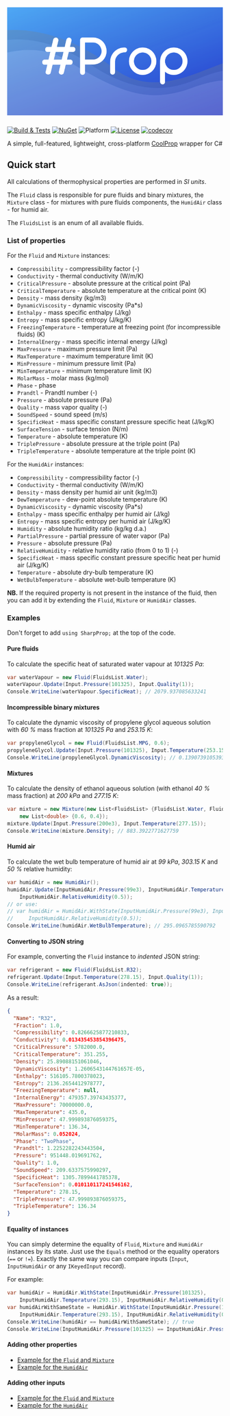 # ![SharpProp](https://raw.githubusercontent.com/portyanikhin/SharpProp/f7f79cdc0fedbca3e4c816ef2205cfb8300e193f/SharpProp/pictures/header.svg)

[![Build & Tests](https://github.com/portyanikhin/SharpProp/actions/workflows/build-tests.yml/badge.svg)](https://github.com/portyanikhin/SharpProp/actions/workflows/build-tests.yml)
[![NuGet](https://img.shields.io/nuget/v/SharpProp)](https://www.nuget.org/packages/SharpProp/)
![Platform](https://img.shields.io/badge/platform-win--64%20%7C%20linux--64-lightgrey)
[![License](https://img.shields.io/github/license/portyanikhin/SharpProp)](https://github.com/portyanikhin/SharpProp/blob/master/LICENSE)
[![codecov](https://codecov.io/gh/portyanikhin/SharpProp/branch/master/graph/badge.svg?token=P3JH3D1L0Q)](https://codecov.io/gh/portyanikhin/SharpProp)

A simple, full-featured, lightweight, cross-platform [CoolProp](http://www.coolprop.org/) wrapper for C#

## Quick start

All calculations of thermophysical properties are performed in _SI units_.

The `Fluid` class is responsible for pure fluids and binary mixtures, the `Mixture` class - for mixtures with pure
fluids components, the `HumidAir` class - for humid air.

The `FluidsList` is an enum of all available fluids.

### List of properties

For the `Fluid` and `Mixture` instances:

* `Compressibility` - compressibility factor (-)
* `Conductivity` - thermal conductivity (W/m/K)
* `CriticalPressure` - absolute pressure at the critical point (Pa)
* `CriticalTemperature` - absolute temperature at the critical point (K)
* `Density` - mass density (kg/m3)
* `DynamicViscosity` - dynamic viscosity (Pa*s)
* `Enthalpy` - mass specific enthalpy (J/kg)
* `Entropy` - mass specific entropy (J/kg/K)
* `FreezingTemperature` - temperature at freezing point (for incompressible fluids) (K)
* `InternalEnergy` - mass specific internal energy (J/kg)
* `MaxPressure` - maximum pressure limit (Pa)
* `MaxTemperature` - maximum temperature limit (K)
* `MinPressure` - minimum pressure limit (Pa)
* `MinTemperature` - minimum temperature limit (K)
* `MolarMass` - molar mass (kg/mol)
* `Phase` - phase
* `Prandtl` - Prandtl number (-)
* `Pressure` - absolute pressure (Pa)
* `Quality` - mass vapor quality (-)
* `SoundSpeed` - sound speed (m/s)
* `SpecificHeat` - mass specific constant pressure specific heat (J/kg/K)
* `SurfaceTension` - surface tension (N/m)
* `Temperature` - absolute temperature (K)
* `TriplePressure` - absolute pressure at the triple point (Pa)
* `TripleTemperature` - absolute temperature at the triple point (K)

For the `HumidAir` instances:

* `Compressibility` - compressibility factor (-)
* `Conductivity` - thermal conductivity (W/m/K)
* `Density` - mass density per humid air unit (kg/m3)
* `DewTemperature` - dew-point absolute temperature (K)
* `DynamicViscosity` - dynamic viscosity (Pa*s)
* `Enthalpy` - mass specific enthalpy per humid air (J/kg)
* `Entropy` - mass specific entropy per humid air (J/kg/K)
* `Humidity` - absolute humidity ratio (kg/kg d.a.)
* `PartialPressure` - partial pressure of water vapor (Pa)
* `Pressure` - absolute pressure (Pa)
* `RelativeHumidity` - relative humidity ratio (from 0 to 1) (-)
* `SpecificHeat` - mass specific constant pressure specific heat per humid air (J/kg/K)
* `Temperature` - absolute dry-bulb temperature (K)
* `WetBulbTemperature` - absolute wet-bulb temperature (K)

**NB.** If the required property is not present in the instance of the fluid, then you can add it by extending
the `Fluid`, `Mixture` or `HumidAir` classes.

### Examples

Don't forget to add `using SharpProp;` at the top of the code.

#### Pure fluids

To calculate the specific heat of saturated water vapour at _101325 Pa_:

```c#
var waterVapour = new Fluid(FluidsList.Water);
waterVapour.Update(Input.Pressure(101325), Input.Quality(1));
Console.WriteLine(waterVapour.SpecificHeat); // 2079.937085633241
```

#### Incompressible binary mixtures

To calculate the dynamic viscosity of propylene glycol aqueous solution with _60 %_ mass fraction at _101325 Pa_ and _253.15 K_:

```c#
var propyleneGlycol = new Fluid(FluidsList.MPG, 0.6);
propyleneGlycol.Update(Input.Pressure(101325), Input.Temperature(253.15));
Console.WriteLine(propyleneGlycol.DynamicViscosity); // 0.13907391053938847
```

#### Mixtures

To calculate the density of ethanol aqueous solution (with ethanol _40 %_ mass fraction) at _200 kPa_ and _277.15 K_:

```c#
var mixture = new Mixture(new List<FluidsList> {FluidsList.Water, FluidsList.Ethanol}, 
    new List<double> {0.6, 0.4});
mixture.Update(Input.Pressure(200e3), Input.Temperature(277.15));
Console.WriteLine(mixture.Density); // 883.3922771627759
```

#### Humid air

To calculate the wet bulb temperature of humid air at _99 kPa_, _303.15 K_ and _50 %_ relative humidity:

```c#
var humidAir = new HumidAir();
humidAir.Update(InputHumidAir.Pressure(99e3), InputHumidAir.Temperature(303.15),
    InputHumidAir.RelativeHumidity(0.5));
// or use:
// var humidAir = HumidAir.WithState(InputHumidAir.Pressure(99e3), InputHumidAir.Temperature(303.15),
//     InputHumidAir.RelativeHumidity(0.5));
Console.WriteLine(humidAir.WetBulbTemperature); // 295.0965785590792
```

#### Converting to JSON string

For example, converting the `Fluid` instance to _indented_ JSON string:

```c#
var refrigerant = new Fluid(FluidsList.R32);
refrigerant.Update(Input.Temperature(278.15), Input.Quality(1));
Console.WriteLine(refrigerant.AsJson(indented: true));
```

As a result:

```json
{
  "Name": "R32",
  "Fraction": 1.0,
  "Compressibility": 0.8266625877210833,
  "Conductivity": 0.013435453854396475,
  "CriticalPressure": 5782000.0,
  "CriticalTemperature": 351.255,
  "Density": 25.89088151061046,
  "DynamicViscosity": 1.2606543144761657E-05,
  "Enthalpy": 516105.7800378023,
  "Entropy": 2136.2654412978777,
  "FreezingTemperature": null,
  "InternalEnergy": 479357.39743435377,
  "MaxPressure": 70000000.0,
  "MaxTemperature": 435.0,
  "MinPressure": 47.999893876059375,
  "MinTemperature": 136.34,
  "MolarMass": 0.052024,
  "Phase": "TwoPhase",
  "Prandtl": 1.2252282243443504,
  "Pressure": 951448.019691762,
  "Quality": 1.0,
  "SoundSpeed": 209.6337575990297,
  "SpecificHeat": 1305.7899441785378,
  "SurfaceTension": 0.010110117241546162,
  "Temperature": 278.15,
  "TriplePressure": 47.999893876059375,
  "TripleTemperature": 136.34
}
```

#### Equality of instances

You can simply determine the equality of `Fluid`, `Mixture` and `HumidAir` instances by its state.
Just use the `Equals` method or the equality operators (`==` or `!=`).
Exactly the same way you can compare inputs (`Input`, `InputHumidAir` or any `IKeyedInput` record).

For example:

```c#
var humidAir = HumidAir.WithState(InputHumidAir.Pressure(101325),
    InputHumidAir.Temperature(293.15), InputHumidAir.RelativeHumidity(0.5));
var humidAirWithSameState = HumidAir.WithState(InputHumidAir.Pressure(101325),
    InputHumidAir.Temperature(293.15), InputHumidAir.RelativeHumidity(0.5));
Console.WriteLine(humidAir == humidAirWithSameState); // true
Console.WriteLine(InputHumidAir.Pressure(101325) == InputHumidAir.Pressure(101.325e3)); // true
```

#### Adding other properties

* [Example for the `Fluid` and `Mixture`](https://github.com/portyanikhin/SharpProp/blob/master/SharpProp.Tests/Fluids/TestFluidExtended.cs)
* [Example for the `HumidAir`](https://github.com/portyanikhin/SharpProp/blob/master/SharpProp.Tests/HumidAir/TestHumidAirExtended.cs)

#### Adding other inputs

* [Example for the `Fluid` and `Mixture`](https://github.com/portyanikhin/SharpProp/blob/master/SharpProp.Tests/Fluids/TestInputExtended.cs)
* [Example for the `HumidAir`](https://github.com/portyanikhin/SharpProp/blob/master/SharpProp.Tests/HumidAir/TestInputHumidAirExtended.cs)
